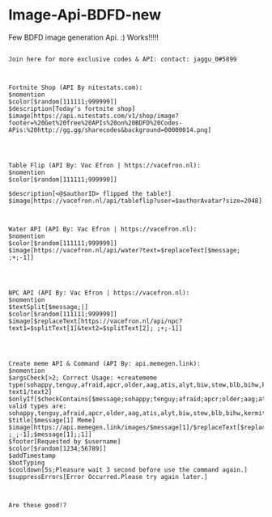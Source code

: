 # Image-Api-BDFD-new
Few BDFD image generation Api. :) Works!!!!!

````````````````````````````````````````````````````````````

Join here for more exclusive codes & API: contact: jaggu_0#5899

````````````````````````````````````````````````````````````
````````````````````````````````````````````````````````````


Fortnite Shop (API By nitestats.com):
$nomention
$color[$random[111111;999999]]
$description[Today's fortnite shop]
$image[https://api.nitestats.com/v1/shop/image?footer=%20Get%20free%20APIs%20on%20BDFD%20Codes-APis:%20http://gg.gg/sharecodes&background=00000014.png]


````````````````````````````````````````````````````````````
````````````````````````````````````````````````````````````


Table Flip (API By: Vac Efron | https://vacefron.nl): 
$nomention
$color[$random[111111;999999]]

$description[<@$authorID> flipped the table!]
$image[https://vacefron.nl/api/tableflip?user=$authorAvatar?size=2048]

````````````````````````````````````````````````````````````
````````````````````````````````````````````````````````````


Water API (API By: Vac Efron | https://vacefron.nl):
$nomention
$color[$random[111111;999999]]
$image[https://vacefron.nl/api/water?text=$replaceText[$message; ;+;-1]]


````````````````````````````````````````````````````````````
````````````````````````````````````````````````````````````


NPC API (API By: Vac Efron | https://vacefron.nl):
$nomention
$textSplit[$message;|]
$color[$random[111111;999999]]
$image[$replaceText[https://vacefron.nl/api/npc?text1=$splitText[1]&text2=$splitText[2]; ;+;-1]]


````````````````````````````````````````````````````````````
````````````````````````````````````````````````````````````


Create meme API & Command (API By: api.memegen.link):
$nomention
$argsCheck[>2; Correct Usage: +creatememe type(sohappy,tenguy,afraid,apcr,older,aag,atis,alyt,biw,stew,blb,bihw,kermit,bd,ch,cbg,wonka,cb,gandalf,keanu,cryingfloor,dsm,disastergirl,live,ants,doge,trump,drake,ermg,facepalm,feelsgood,firsttry,fwp,fa,fbf,fmr,fry,ggg,grumpycat,harold,hipster,icanhas,crazypills) text1/text2]
$onlyIf[$checkContains[$message;sohappy;tenguy;afraid;apcr;older;aag;atis;alyt;biw;stew;blb;bihw;kermit;bd;ch;cbg;wonka;cb;gandalf;keanu;cryingfloor;dsm;disastergirl;live;ants;doge;trump;drake;ermg;facepalm;feelsgood;firsttry;fwp;fa;fbf;fmr;fry;ggg;grumpycat;harold;hipster;icanhas;crazypills]==true;The valid types are: sohappy,tenguy,afraid,apcr,older,aag,atis,alyt,biw,stew,blb,bihw,kermit,bd,ch,cbg,wonka,cb,gandalf,keanu,cryingfloor,dsm,disastergirl,live,ants,doge,trump,drake,ermg,facepalm,feelsgood,firsttry,fwp,fa,fbf,fmr,fry,ggg,grumpycat,harold,hipster,icanhas,crazypills]
$title[$message[1] Meme]
$image[https://api.memegen.link/images/$message[1]/$replaceText[$replaceText[$message; ;_;-1];$message[1];;1]]
$footer[Requested by $username]
$color[$random[1234;56789]]
$addTimestamp
$botTyping
$cooldown[5s;Pleasure wait 3 second before use the command again.]
$suppressErrors[Error Occurred.Please try again later.]

````````````````````````````````````````````````````````````
````````````````````````````````````````````````````````````


Are these good!?
